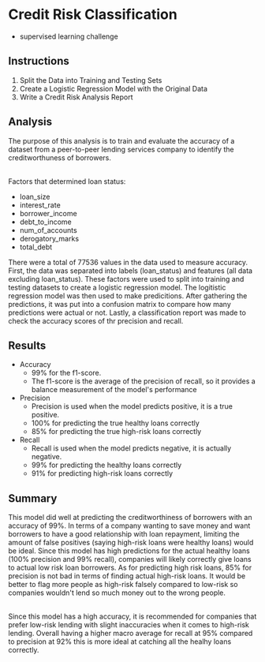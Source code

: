 # Credit Risk Classification #
* supervised learning challenge

## Instructions ##
1. Split the Data into Training and Testing Sets
2. Create a Logistic Regression Model with the Original Data
3. Write a Credit Risk Analysis Report

## Analysis ##
The purpose of this analysis is to train and evaluate the accuracy of a dataset from a peer-to-peer lending services company to identify the creditworthuness of borrowers. <br/><br/>

Factors that determined loan status:
* loan_size
* interest_rate
* borrower_income
* debt_to_income
* num_of_accounts
* derogatory_marks
* total_debt

There were a total of 77536 values in the data used to measure accuracy. First, the data was separated into labels (loan_status) and features (all data excluding loan_status). These factors were used to split into training and testing datasets to create a logistic regression model. The logitistic regression model was then used to make predicitions. After gathering the predictions,  it was put into a confusion matrix to compare how many predictions were actual or not. Lastly, a classification report was made to check the accuracy scores of thr precision and recall. <br/>

## Results ##
* Accuracy
    * 99% for the f1-score.
    * The f1-score is the average of the precision of recall, so it provides a balance measurement of the model's performance
* Precision
    * Precision is used when the model predicts positive, it is a true positive.
    * 100% for predicting the true healthy loans correctly
    * 85% for predicting the true high-risk loans correctly
* Recall
    * Recall is used when the model predicts negative, it is actually negative.
    * 99% for predicting the healthy loans correctly
    * 91% for predicting high-risk loans correctly

## Summary ##
This model did well at predicting the creditworthiness of borrowers with an accuracy of 99%. In terms of a company wanting to save money and want borrowers to have a good relationship with loan repayment, limiting the amount of false positives (saying high-risk loans were healthy loans) would be ideal. Since this model has high predictions for the actual healthy loans (100% precision and 99% recall), companies will likely correctly give loans to actual low risk loan borrowers. As for predicting high risk loans, 85% for precision is not bad in terms of finding actual high-risk loans. It would be better to flag more people as high-risk falsely compared to low-risk so companies wouldn't lend so much money out to the wrong people. <br/><br/>

Since this model has a high accuracy, it is recommended for companies that prefer low-risk lending with slight inaccuracies when it comes to high-risk lending. Overall having a higher macro average for recall at 95% compared to precision at 92% this is more ideal at catching all the healhy loans correctly.
